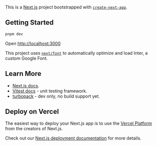 This is a [Next.js](https://nextjs.org/) project bootstrapped with [`create-next-app`](https://github.com/vercel/next.js/tree/canary/packages/create-next-app).

## Getting Started

```bash
pnpm dev
```

Open [http://localhost:3000](http://localhost:3000)

This project uses [`next/font`](https://nextjs.org/docs/basic-features/font-optimization) to automatically optimize and load Inter, a custom Google Font.

## Learn More

- [Next.js docs](https://nextjs.org/docs).
- [Vitest docs](https://vitest.dev/guide/) - unit testing framework.
- [turbopack](https://nextjs.org/docs/architecture/turbopack) - dev only, no build support yet.

## Deploy on Vercel

The easiest way to deploy your Next.js app is to use the [Vercel Platform](https://vercel.com/new?utm_medium=default-template&filter=next.js&utm_source=create-next-app&utm_campaign=create-next-app-readme) from the creators of Next.js.

Check out our [Next.js deployment documentation](https://nextjs.org/docs/deployment) for more details.
